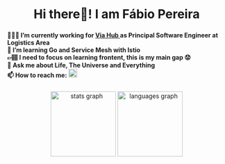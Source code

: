 <h1 align="center">Hi there👋! I am Fábio Pereira</h1>

###

<h4 align="left">
 
  👩🏾‍💻 I’m currently working for <a href="https://www.linkedin.com/company/10134140/" target="_blank"> Via Hub </a> as Principal Software Engineer at Logistics Area </br>
  🌱 I’m learning Go and Service Mesh with Istio </br>
  👉🏽 I need to focus on learning frontent, this is my main gap 😟 </br>
  💬 Ask me about Life, The Universe and Everything </br>
  📫 How to reach me: <a href="https://www.linkedin.com/in/fbiopereira/" target="_blank">
      <img src="https://img.shields.io/static/v1?message=LinkedIn&logo=linkedin&label=&color=0077B5&logoColor=white&labelColor=&style=for-the-badge" height="20" alt="linkedin logo"/> </a>  
</h3>

###

<div align="center">
  <img src="https://github-readme-stats.vercel.app/api?hide_title=false&hide_rank=false&show_icons=true&include_all_commits=true&count_private=true&disable_animations=false&theme=react&locale=en&hide_border=false&username=fbiopereira" height="150" alt="stats graph"  />
  <img src="https://github-readme-stats.vercel.app/api/top-langs?locale=en&hide_title=false&layout=compact&card_width=320&langs_count=8&theme=react&hide_border=false&username=fbiopereira" height="150" alt="languages graph"  />
  
</div>
